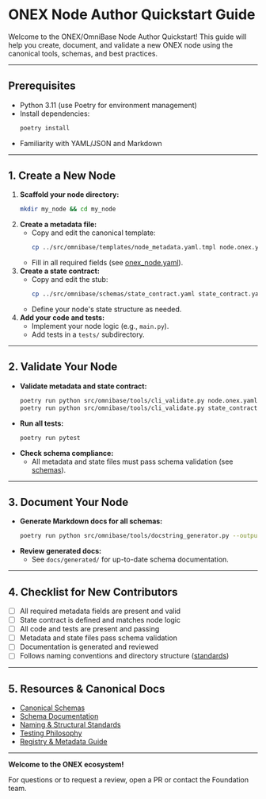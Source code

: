 <!-- === OmniNode:Metadata ===
<!-- metadata_version: 0.1.0 -->
<!-- protocol_version: 0.1.0 -->
<!-- owner: OmniNode Team -->
<!-- copyright: OmniNode Team -->
<!-- schema_version: 0.1.0 -->
<!-- name: quickstart.md -->
<!-- version: 1.0.0 -->
<!-- uuid: a1b970bb-1067-4fc3-a0f8-667e3b03d912 -->
<!-- author: OmniNode Team -->
<!-- created_at: 2025-05-21T12:41:40.161441 -->
<!-- last_modified_at: 2025-05-21T16:42:46.112248 -->
<!-- description: Stamped by ONEX -->
<!-- state_contract: state_contract://default -->
<!-- lifecycle: active -->
<!-- hash: e29e4456186f338474f275a82748e8be0422827b6606eae10a66408c808200af -->
<!-- entrypoint: {'type': 'python', 'target': 'quickstart.md'} -->
<!-- runtime_language_hint: python>=3.11 -->
<!-- namespace: onex.stamped.quickstart -->
<!-- meta_type: tool -->
<!-- === /OmniNode:Metadata === -->

<!-- === OmniNode:Metadata ===
<!-- metadata_version: 0.1.0 -->
<!-- protocol_version: 0.1.0 -->
<!-- owner: OmniNode Team -->
<!-- copyright: OmniNode Team -->
<!-- schema_version: 0.1.0 -->
<!-- name: quickstart.md -->
<!-- version: 1.0.0 -->
<!-- uuid: 8a637859-5e76-460a-bdde-8f90d2f191de -->
<!-- author: OmniNode Team -->
<!-- created_at: 2025-05-21T12:33:43.437022 -->
<!-- last_modified_at: 2025-05-21T16:39:56.588001 -->
<!-- description: Stamped by ONEX -->
<!-- state_contract: state_contract://default -->
<!-- lifecycle: active -->
<!-- hash: fa0bab770321078930ad4b50209d425c60520bcc4a10abe8d2588d423269152a -->
<!-- entrypoint: {'type': 'python', 'target': 'quickstart.md'} -->
<!-- runtime_language_hint: python>=3.11 -->
<!-- namespace: onex.stamped.quickstart -->
<!-- meta_type: tool -->
<!-- === /OmniNode:Metadata === -->

<!-- === OmniNode:Metadata ===
<!-- metadata_version: 0.1.0 -->
<!-- protocol_version: 0.1.0 -->
<!-- owner: OmniNode Team -->
<!-- copyright: OmniNode Team -->
<!-- schema_version: 0.1.0 -->
<!-- name: quickstart.md -->
<!-- version: 1.0.0 -->
<!-- uuid: c4ccc904-4445-40f4-a777-748a71876800 -->
<!-- author: OmniNode Team -->
<!-- created_at: 2025-05-21T09:28:42.664433 -->
<!-- last_modified_at: 2025-05-21T16:24:00.303980 -->
<!-- description: Stamped by ONEX -->
<!-- state_contract: state_contract://default -->
<!-- lifecycle: active -->
<!-- hash: 669f0b15c1e01879562b44d7bb9756c868633e3a4cf9e3ca9dc4cfad62dc8e8e -->
<!-- entrypoint: {'type': 'python', 'target': 'quickstart.md'} -->
<!-- runtime_language_hint: python>=3.11 -->
<!-- namespace: onex.stamped.quickstart -->
<!-- meta_type: tool -->
<!-- === /OmniNode:Metadata === -->

# ONEX Node Author Quickstart Guide

Welcome to the ONEX/OmniBase Node Author Quickstart! This guide will help you create, document, and validate a new ONEX node using the canonical tools, schemas, and best practices.

---

## Prerequisites
- Python 3.11 (use Poetry for environment management)
- Install dependencies:
  ```bash
  poetry install
  ```
- Familiarity with YAML/JSON and Markdown

---

## 1. Create a New Node

1. **Scaffold your node directory:**
   ```bash
   mkdir my_node && cd my_node
   ```
2. **Create a metadata file:**
   - Copy and edit the canonical template:
     ```bash
     cp ../src/omnibase/templates/node_metadata.yaml.tmpl node.onex.yaml
     ```
   - Fill in all required fields (see [onex_node.yaml](../src/omnibase/schemas/onex_node.yaml)).
3. **Create a state contract:**
   - Copy and edit the stub:
     ```bash
     cp ../src/omnibase/schemas/state_contract.yaml state_contract.yaml
     ```
   - Define your node's state structure as needed.
4. **Add your code and tests:**
   - Implement your node logic (e.g., `main.py`).
   - Add tests in a `tests/` subdirectory.

---

## 2. Validate Your Node

- **Validate metadata and state contract:**
  ```bash
  poetry run python src/omnibase/tools/cli_validate.py node.onex.yaml
  poetry run python src/omnibase/tools/cli_validate.py state_contract.yaml
  ```
- **Run all tests:**
  ```bash
  poetry run pytest
  ```
- **Check schema compliance:**
  - All metadata and state files must pass schema validation (see [schemas](../src/omnibase/schemas/)).

---

## 3. Document Your Node

- **Generate Markdown docs for all schemas:**
  ```bash
  poetry run python src/omnibase/tools/docstring_generator.py --output-dir docs/generated --verbose
  ```
- **Review generated docs:**
  - See `docs/generated/` for up-to-date schema documentation.

---

## 4. Checklist for New Contributors

- [ ] All required metadata fields are present and valid
- [ ] State contract is defined and matches node logic
- [ ] All code and tests are present and passing
- [ ] Metadata and state files pass schema validation
- [ ] Documentation is generated and reviewed
- [ ] Follows naming conventions and directory structure ([standards](./standards.md))

---

## 5. Resources & Canonical Docs
- [Canonical Schemas](../src/omnibase/schemas/)
- [Schema Documentation](./generated/)
- [Naming & Structural Standards](./standards.md)
- [Testing Philosophy](./testing.md)
- [Registry & Metadata Guide](./registry.md)

---

**Welcome to the ONEX ecosystem!**

For questions or to request a review, open a PR or contact the Foundation team.
